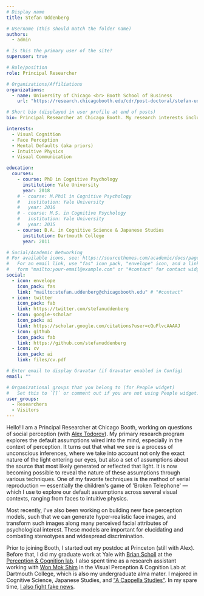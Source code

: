 ```yaml
---
# Display name
title: Stefan Uddenberg

# Username (this should match the folder name)
authors:
  - admin

# Is this the primary user of the site?
superuser: true

# Role/position
role: Principal Researcher

# Organizations/Affiliations
organizations:
  - name: University of Chicago <br> Booth School of Business
    url: "https://research.chicagobooth.edu/cdr/post-doctoral/stefan-uddenberg"

# Short bio (displayed in user profile at end of posts)
bio: Principal Researcher at Chicago Booth. My research interests include mental defaults, face perception, and intuitive physics.

interests:
  - Visual Cognition
  - Face Perception
  - Mental Defaults (aka priors)
  - Intuitive Physics
  - Visual Communication

education:
  courses:
    - course: PhD in Cognitive Psychology
      institution: Yale University
      year: 2018
    # - course: M.Phil in Cognitive Psychology
    #   institution: Yale University
    #   year: 2016
    # - course: M.S. in Cognitive Psychology
    #   institution: Yale University
    #   year: 2015
    - course: B.A. in Cognitive Science & Japanese Studies
      institution: Dartmouth College
      year: 2011

# Social/Academic Networking
# For available icons, see: https://sourcethemes.com/academic/docs/page-builder/#icons
#   For an email link, use "fas" icon pack, "envelope" icon, and a link in the
#   form "mailto:your-email@example.com" or "#contact" for contact widget.
social:
  - icon: envelope
    icon_pack: fas
    link: "mailto:stefan.uddenberg@chicagobooth.edu" # "#contact"
  - icon: twitter
    icon_pack: fab
    link: https://twitter.com/stefanuddenberg
  - icon: google-scholar
    icon_pack: ai
    link: https://scholar.google.com/citations?user=cQuFlvcAAAAJ
  - icon: github
    icon_pack: fab
    link: https://github.com/stefanuddenberg
  - icon: cv
    icon_pack: ai
    link: files/cv.pdf

# Enter email to display Gravatar (if Gravatar enabled in Config)
email: ""

# Organizational groups that you belong to (for People widget)
#   Set this to `[]` or comment out if you are not using People widget.
user_groups:
  - Researchers
  - Visitors
---
```


Hello! I am a Principal Researcher at Chicago Booth, working on questions of social perception (with <a href="https://www.chicagobooth.edu/faculty/directory/t/alexander-todorov" target="_blank">Alex Todorov</a>). My primary research program explores the default assumptions wired into the mind, especially in the context of perception. It turns out that what we see is a process of unconscious inferences, where we take into account not only the exact nature of the light entering our eyes, but also a set of assumptions about the source that most likely generated or reflected that light. It is now becoming possible to reveal the nature of these assumptions through various techniques. One of my favorite techniques is the method of serial reproduction — essentially the children's game of 'Broken Telephone' — which I use to explore our default assumptions across several visual contexts, ranging from faces to intuitive physics.


Most recently, I've also been working on building new face perception models, such that we can generate hyper-realistic face images, and transform such images along many perceived facial attributes of psychological interest. These models are important for elucidating and combating stereotypes and widespread discrimination.

Prior to joining Booth, I started out my postdoc at Princeton (still with Alex). Before that, I did my graduate work at Yale with <a href="http://perception.yale.edu/Brian/">Brian Scholl</a> at the <a href="http://perception.yale.edu/" target="_blank">Perception &amp; Cognition lab</a>. I also spent time as a research assistant working with <a href="https://cnir.ibs.re.kr/_prog/_personnel/?mode=V&user_mng_no=7505&site_dvs_cd=cnir_en&menu_dvs_cd=0202&posi_dvs_cd=922" target="_blank">Won Mok Shim</a> in the Visual Perception &amp; Cognition Lab at Dartmouth College, which is also my undergraduate alma mater. I majored in Cognitive Science, Japanese Studies, and <a href="https://open.spotify.com/track/6pbc9VmH1tb9YBEtZ7iMHj" target="_blank">"A Cappella Studies"</a>. In my spare time, <a href="https://openmind.press/" target="_blank">I also fight fake news</a>.
